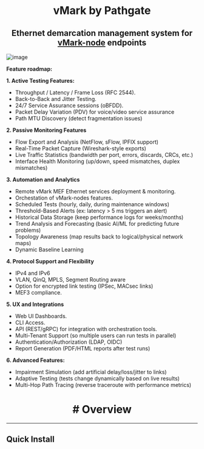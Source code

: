 <h1 align="center">vMark by Pathgate</h1>
<h2 align="center">Ethernet demarcation management system for <a href="https://github.com/xmas-ar/vMark-node">vMark-node</a> endpoints</h2>

![image](https://github.com/user-attachments/assets/f1d60f02-533f-4fa0-9e64-d758ee14614b)


**Feature roadmap:**

**1. Active Testing Features:**

- Throughput / Latency / Frame Loss (RFC 2544).
- Back-to-Back and Jitter Testing.
- 24/7 Service Assurance sessions (oBFDD).
- Packet Delay Variation (PDV) for voice/video service assurance
- Path MTU Discovery (detect fragmentation issues)

**2. Passive Monitoring Features**

- Flow Export and Analysis (NetFlow, sFlow, IPFIX support)
- Real-Time Packet Capture (Wireshark-style exports)
- Live Traffic Statistics (bandwidth per port, errors, discards, CRCs, etc.)
- Interface Health Monitoring (up/down, speed mismatches, duplex mismatches)

**3. Automation and Analytics**

- Remote vMark MEF Ethernet services deployment & monitoring.
- Orchestation of vMark-nodes features.
- Scheduled Tests (hourly, daily, during maintenance windows)
- Threshold-Based Alerts (ex: latency > 5 ms triggers an alert)
- Historical Data Storage (keep performance logs for weeks/months)
- Trend Analysis and Forecasting (basic AI/ML for predicting future problems)
- Topology Awareness (map results back to logical/physical network maps)
- Dynamic Baseline Learning

**4. Protocol Support and Flexibility**

- IPv4 and IPv6
- VLAN, QinQ, MPLS, Segment Routing aware
- Option for encrypted link testing (IPSec, MACsec links)
- MEF3 compliance.

**5. UX and Integrations**

- Web UI Dashboards.
- CLI Access.
- API (REST/gRPC) for integration with orchestration tools.
- Multi-Tenant Support (so multiple users can run tests in parallel)
- Authentication/Authorization (LDAP, OIDC)
- Report Generation (PDF/HTML reports after test runs)

**6. Advanced Features:**

- Impairment Simulation (add artificial delay/loss/jitter to links)
- Adaptive Testing (tests change dynamically based on live results)
- Multi-Hop Path Tracing (reverse traceroute with performance metrics)

<h2 align="center"></h2>
<h1 align="center"># Overview</h1>

___

## Quick Install

```

```
